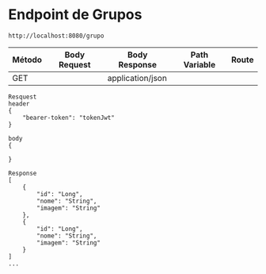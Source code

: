 # Endpoint de Grupos

```
http://localhost:8080/grupo
```

| Método | Body Request     | Body Response | Path Variable | Route            |
|--------|------------------|---------------|---------------|------------------|
| GET    |                  | application/json |            |                  |


```
Resquest
header
{
    "bearer-token": "tokenJwt"
}

body 
{
    
}
```

```
Response
[
    {
        "id": "Long",
        "nome": "String",
        "imagem": "String"
    },
    {
        "id": "Long",
        "nome": "String",
        "imagem": "String"
    }
]
...


